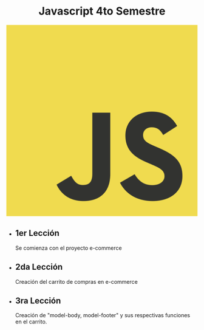 
<div align="center">
<H1>Javascript  4to Semestre</H1>
</div>

![Logo JS](https://github.com/ezequielmariscal/AlmacenamientoImg/blob/main/14%20-%20Logo%20JS.png)

- ## 1er Lección
   Se comienza con el proyecto e-commerce
- ## 2da Lección
  Creación del carrito de compras en e-commerce
- ## 3ra Lección
  Creación de "model-body, model-footer" y sus respectivas funciones en el carrito.


